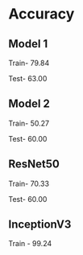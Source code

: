 # Accuracy

## Model 1
Train- 79.84

Test- 63.00

## Model 2
Train- 50.27

Test- 60.00

## ResNet50
Train- 70.33

Test- 60.00

## InceptionV3
Train - 99.24
